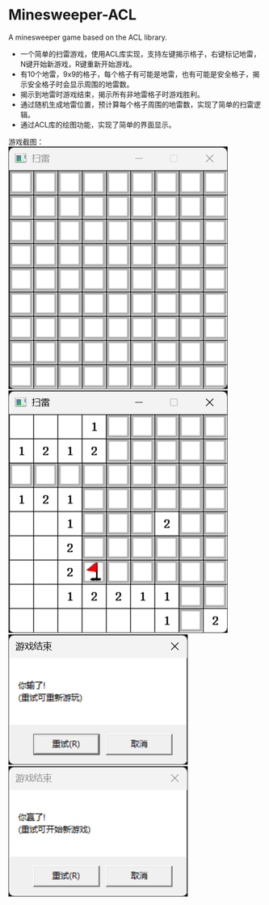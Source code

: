 # Minesweeper-ACL
A minesweeper game based on the ACL library. 

-   一个简单的扫雷游戏，使用ACL库实现，支持左键揭示格子，右键标记地雷，N键开始新游戏，R键重新开始游戏。
-   有10个地雷，9x9的格子，每个格子有可能是地雷，也有可能是安全格子，揭示安全格子时会显示周围的地雷数。
-   揭示到地雷时游戏结束，揭示所有非地雷格子时游戏胜利。
-   通过随机生成地雷位置，预计算每个格子周围的地雷数，实现了简单的扫雷逻辑。
-   通过ACL库的绘图功能，实现了简单的界面显示。
  
游戏截图：  
![开始](Screenshot/1.png)  
![扫雷](Screenshot/2.png)  
![失败](Screenshot/lose.png)  
![胜利](Screenshot/win.png)  
